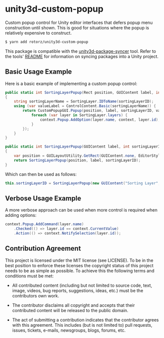 # unity3d-custom-popup

Custom popup control for Unity editor interfaces that defers popup menu construction until
shown. This is good for situations where the popup is relatively expensive to construct.

```sh
$ yarn add rotorz/unity3d-custom-popup
```

This package is compatible with the [unity3d-package-syncer][tool] tool. Refer to the
tools' [README][tool] for information on syncing packages into a Unity project.

[tool]: https://github.com/rotorz/unity3d-package-syncer


## Basic Usage Example

Here is a basic example of implementing a custom popup control:

```csharp
public static int SortingLayerPopup(Rect position, GUIContent label, int sortingLayerID)
{
    string sortingLayerName = SortingLayer.IDToName(sortingLayerID);
    using (var valueLabel = ControlContent.Basic(sortingLayerName)) {
        return CustomPopupGUI.Popup(position, label, sortingLayerID, valueLabel, context => {
            foreach (var layer in SortingLayer.layers) {
                context.Popup.AddOption(layer.name, context, layer.id);
            }
        });
    }
}

public static int SortingLayerPopup(GUIContent label, int sortingLayerID)
{
    var position = GUILayoutUtility.GetRect(GUIContent.none, EditorStyles.popup);
    return SortingLayerPopup(position, label, sortingLayerID);
}
```

Which can then be used as follows:

```csharp
this.sortingLayerID = SortingLayerPopup(new GUIContent("Sorting Layer", this.sortingLayerID));
```


## Verbose Usage Example

A more verbose approach can be used when more control is required when adding options:

```csharp
context.Popup.AddCommand(layer.name)
    .Checked(() => layer.id == context.CurrentValue)
    .Action(() => context.NotifySelection(layer.id));
```


## Contribution Agreement

This project is licensed under the MIT license (see LICENSE). To be in the best
position to enforce these licenses the copyright status of this project needs to
be as simple as possible. To achieve this the following terms and conditions
must be met:

- All contributed content (including but not limited to source code, text,
  image, videos, bug reports, suggestions, ideas, etc.) must be the
  contributors own work.

- The contributor disclaims all copyright and accepts that their contributed
  content will be released to the public domain.

- The act of submitting a contribution indicates that the contributor agrees
  with this agreement. This includes (but is not limited to) pull requests, issues,
  tickets, e-mails, newsgroups, blogs, forums, etc.
